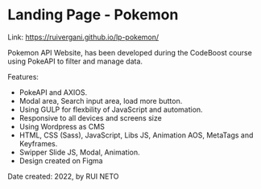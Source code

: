 # Landing Page - Pokemon
 
Link: https://ruivergani.github.io/lp-pokemon/

Pokemon API Website, has been developed during the CodeBoost course using PokeAPI to filter and manage data.

Features:

- PokeAPI and AXIOS.
- Modal area, Search input area, load more button.
- Using GULP for flexbility of JavaScript and automation.
- Responsive to all devices and screens size
- Using Wordpress as CMS
- HTML, CSS (Sass), JavaScript, Libs JS, Animation AOS, MetaTags and Keyframes.
- Swipper Slide JS, Modal, Animation.
- Design created on Figma

Date created: 2022, by RUI NETO
